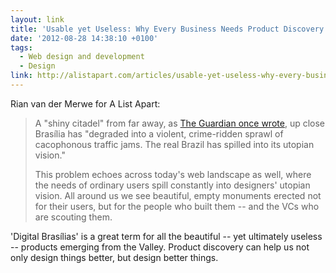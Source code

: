 ```yaml
---
layout: link
title: 'Usable yet Useless: Why Every Business Needs Product Discovery'
date: '2012-08-28 14:38:10 +0100'
tags:
  - Web design and development
  - Design
link: http://alistapart.com/articles/usable-yet-useless-why-every-business-needs-product-discovery/
---
```

Rian van der Merwe for A List Apart:

> A "shiny citadel" from far away, as [The Guardian once wrote][1], up close Brasília has "degraded into a violent, crime-ridden sprawl of cacophonous traffic jams. The real Brazil has spilled into its utopian vision."
> 
> This problem echoes across today's web landscape as well, where the needs of ordinary users spill constantly into designers' utopian vision. All around us we see beautiful, empty monuments erected not for their users, but for the people who built them -- and the VCs who are scouting them.

'Digital Brasílias' is a great term for all the beautiful -- yet ultimately useless -- products emerging from the Valley. Product discovery can help us not only design things better, but design better things.

[1]: http://www.theguardian.com/world/2008/mar/12/brazil